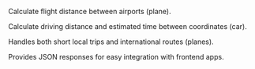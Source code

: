 Calculate flight distance between airports (plane).

Calculate driving distance and estimated time between coordinates (car).

Handles both short local trips and international routes (planes).

Provides JSON responses for easy integration with frontend apps.

